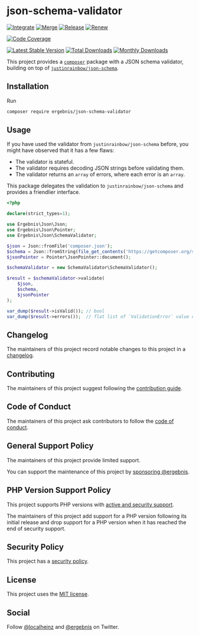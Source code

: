 # json-schema-validator

[![Integrate](https://github.com/ergebnis/json-schema-validator/workflows/Integrate/badge.svg)](https://github.com/ergebnis/json-schema-validator/actions)
[![Merge](https://github.com/ergebnis/json-schema-validator/workflows/Merge/badge.svg)](https://github.com/ergebnis/json-schema-validator/actions)
[![Release](https://github.com/ergebnis/json-schema-validator/workflows/Release/badge.svg)](https://github.com/ergebnis/json-schema-validator/actions)
[![Renew](https://github.com/ergebnis/json-schema-validator/workflows/Renew/badge.svg)](https://github.com/ergebnis/json-schema-validator/actions)

[![Code Coverage](https://codecov.io/gh/ergebnis/json-schema-validator/branch/main/graph/badge.svg)](https://codecov.io/gh/ergebnis/json-schema-validator)

[![Latest Stable Version](https://poser.pugx.org/ergebnis/json-schema-validator/v/stable)](https://packagist.org/packages/ergebnis/json-schema-validator)
[![Total Downloads](https://poser.pugx.org/ergebnis/json-schema-validator/downloads)](https://packagist.org/packages/ergebnis/json-schema-validator)
[![Monthly Downloads](http://poser.pugx.org/ergebnis/json-schema-validator/d/monthly)](https://packagist.org/packages/ergebnis/json-schema-validator)

This project provides a [`composer`](https://getcomposer.org) package with a JSON schema validator, building on top of [`justinrainbow/json-schema`](https://github.com/justinrainbow/json-schema).

## Installation

Run

```sh
composer require ergebnis/json-schema-validator
```

## Usage

If you have used the validator from `justinrainbow/json-schema` before, you might have observed that it has a few flaws:

- The validator is stateful.
- The validator requires decoding JSON strings before validating them.
- The validator returns an `array` of errors, where each error is an `array`.

This package delegates the validation to `justinrainbow/json-schema` and provides a friendlier interface.

```php
<?php

declare(strict_types=1);

use Ergebnis\Json\Json;
use Ergebnis\Json\Pointer;
use Ergebnis\Json\SchemaValidator;

$json = Json::fromFile('composer.json');
$schema = Json::fromString(file_get_contents('https://getcomposer.org/schema.json'));
$jsonPointer = Pointer\JsonPointer::document();

$schemaValidator = new SchemaValidator\SchemaValidator();

$result = $schemaValidator->validate(
    $json,
    $schema,
    $jsonPointer
);

var_dump($result->isValid()); // bool
var_dump($result->errors());  // flat list of `ValidationError` value objects
```

## Changelog

The maintainers of this project record notable changes to this project in a [changelog](CHANGELOG.md).

## Contributing

The maintainers of this project suggest following the [contribution guide](.github/CONTRIBUTING.md).

## Code of Conduct

The maintainers of this project ask contributors to follow the [code of conduct](https://github.com/ergebnis/.github/blob/main/CODE_OF_CONDUCT.md).

## General Support Policy

The maintainers of this project provide limited support.

You can support the maintenance of this project by [sponsoring @ergebnis](https://github.com/sponsors/ergebnis).

## PHP Version Support Policy

This project supports PHP versions with [active and security support](https://www.php.net/supported-versions.php).

The maintainers of this project add support for a PHP version following its initial release and drop support for a PHP version when it has reached the end of security support.

## Security Policy

This project has a [security policy](.github/SECURITY.md).

## License

This project uses the [MIT license](LICENSE.md).

## Social

Follow [@localheinz](https://twitter.com/intent/follow?screen_name=localheinz) and [@ergebnis](https://twitter.com/intent/follow?screen_name=ergebnis) on Twitter.
